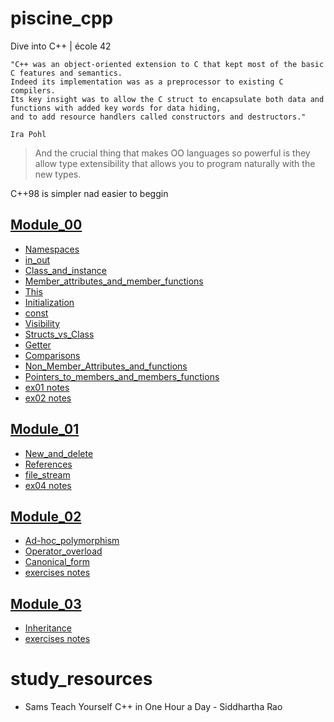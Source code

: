 # piscine_cpp
Dive into C++ | école 42



```
"C++ was an object-oriented extension to C that kept most of the basic C features and semantics.
Indeed its implementation was as a preprocessor to existing C compilers.
Its key insight was to allow the C struct to encapsulate both data and
functions with added key words for data hiding,
and to add resource handlers called constructors and destructors."

Ira Pohl
```



> And the crucial thing that makes OO languages so powerful is they allow type extensibility that allows you to program naturally with the new types.




C++98 is simpler nad easier to beggin



## [Module_00](https://github.com/paulahemsi/piscine_cpp/blob/main/module_00)

* [Namespaces](https://github.com/paulahemsi/piscine_cpp/blob/main/module_00/README.md#Namespaces)
* [in_out](https://github.com/paulahemsi/piscine_cpp/blob/main/module_00/README.md#in_out)
* [Class_and_instance](https://github.com/paulahemsi/piscine_cpp/blob/main/module_00/README.md#Class_and_instance)
* [Member_attributes_and_member_functions](https://github.com/paulahemsi/piscine_cpp/blob/main/module_00/README.md#Member_attributes_and_member_functions)
* [This](https://github.com/paulahemsi/piscine_cpp/blob/main/module_00/README.md#This)
* [Initialization](https://github.com/paulahemsi/piscine_cpp/blob/main/module_00/README.md#Initialization)
* [const](https://github.com/paulahemsi/piscine_cpp/blob/main/module_00/README.md#const)
* [Visibility](https://github.com/paulahemsi/piscine_cpp/blob/main/module_00/README.md#Visibility)
* [Structs_vs_Class](https://github.com/paulahemsi/piscine_cpp/blob/main/module_00/README.md#Structs_vs_Class)
* [Getter](https://github.com/paulahemsi/piscine_cpp/blob/main/module_00/README.md#Getter)
* [Comparisons](https://github.com/paulahemsi/piscine_cpp/blob/main/module_00/README.md#Comparisons)
* [Non_Member_Attributes_and_functions](https://github.com/paulahemsi/piscine_cpp/blob/main/module_00/README.md#Non_Member_Attributes_and_functions)
* [Pointers_to_members_and_members_functions](https://github.com/paulahemsi/piscine_cpp/blob/main/module_00/README.md#Pointers_to_members_and_members_functions)
* [ex01 notes](https://github.com/paulahemsi/piscine_cpp/blob/main/module_00/README.md#ex01)
* [ex02 notes](https://github.com/paulahemsi/piscine_cpp/blob/main/module_00/README.md#ex02)

## [Module_01](https://github.com/paulahemsi/piscine_cpp/blob/main/module_01)

* [New_and_delete](https://github.com/paulahemsi/piscine_cpp/blob/main/module_01/README.md#New_and_delete)
* [References](https://github.com/paulahemsi/piscine_cpp/blob/main/module_01/README.md#References)
* [file_stream](https://github.com/paulahemsi/piscine_cpp/blob/main/module_01/README.md#file_stream)
* [ex04 notes](https://github.com/paulahemsi/piscine_cpp/blob/main/module_01/README.md#ex04)

## [Module_02](https://github.com/paulahemsi/piscine_cpp/blob/main/module_02)

* [Ad-hoc_polymorphism](https://github.com/paulahemsi/piscine_cpp/blob/main/module_02/README.md#Ad-hoc_polymorphism)
* [Operator_overload](https://github.com/paulahemsi/piscine_cpp/blob/main/module_02/README.md#Operator_overload)
* [Canonical_form](https://github.com/paulahemsi/piscine_cpp/blob/main/module_02/README.md#Canonical_form)
* [exercises notes](https://github.com/paulahemsi/piscine_cpp/blob/main/module_02/README.md#notes)

## [Module_03](https://github.com/paulahemsi/piscine_cpp/blob/main/module_03)

* [Inheritance](https://github.com/paulahemsi/piscine_cpp/blob/main/module_03/README.md#Inheritance)
* [exercises notes](https://github.com/paulahemsi/piscine_cpp/blob/main/module_03/README.md#notes)


# study_resources

* Sams Teach Yourself C++ in One Hour a Day - Siddhartha Rao

